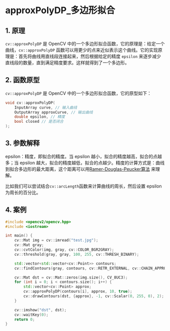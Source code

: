 # approxPolyDP_多边形拟合

## 1. 原理

`cv::approxPolyDP` 是 OpenCV 中的一个多边形拟合函数，它的原理是：给定一个曲线，`cv::approxPolyDP` 函数可以用更少的点来近似表示这个曲线。它的实现原理是：首先将曲线用直线段连接起来，然后根据给定的精度 `epsilon` 来逐步减少直线段的数量，直到满足精度要求。这样就得到了一个多边形。

## 2. 函数原型
`cv::approxPolyDP` 是 OpenCV 中的一个多边形拟合函数，它的原型如下：

```cpp
void cv::approxPolyDP(
    InputArray curve, // 输入曲线
    OutputArray approxCurve, // 输出曲线
    double epsilon, // 精度
    bool closed // 是否闭合
);
```

## 3. 参数解释

epsilon：精度，即拟合的精度。当 epsilon 越小，拟合的精度越高，拟合的点越多；当 epsilon 越大，拟合的精度越低，拟合的点越少。精度的计算方式是：曲线到拟合多边形的最大距离，这个距离可以用[Ramer-Douglas-Peucker算法](../../../计算机图形学/计算机图形学知识积累/Ramer-Douglas-Peucker算法.md) 来理解。

比如我们可以尝试结合`cv::arcLength`函数来计算曲线的周长，然后设置 epsilon 为周长的百分比。

## 4. 案例

```cpp
#include <opencv2/opencv.hpp>
#include <iostream>

int main() {
    cv::Mat img = cv::imread("test.jpg");
    cv::Mat gray;
    cv::cvtColor(img, gray, cv::COLOR_BGR2GRAY);
    cv::threshold(gray, gray, 100, 255, cv::THRESH_BINARY);

    std::vector<std::vector<cv::Point>> contours;
    cv::findContours(gray, contours, cv::RETR_EXTERNAL, cv::CHAIN_APPROX_SIMPLE);

    cv::Mat dst = cv::Mat::zeros(img.size(), CV_8UC3);
    for (int i = 0; i < contours.size(); i++) {
        std::vector<cv::Point> approx;
        cv::approxPolyDP(contours[i], approx, 10, true);
        cv::drawContours(dst, {approx}, -1, cv::Scalar(0, 255, 0), 2);
    }

    cv::imshow("dst", dst);
    cv::waitKey(0);
    return 0;
}
```